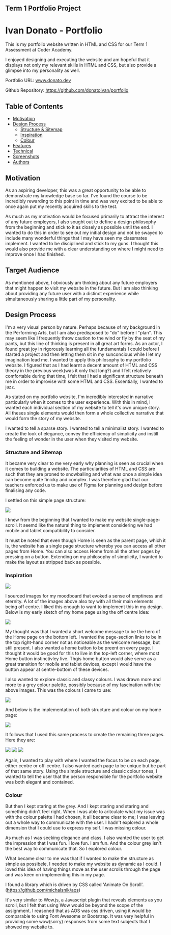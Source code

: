 ## Term 1 Portfolio Project


# Ivan Donato - Portfolio


This is my portfolio website written in HTML and CSS for our Term 1 Assessment at Coder Academy. 

I enjoyed designing and executing the website and am hopeful that it displays not only my relevant skills in HTML and CSS, but also provide a glimpse into my personality as well.

Portfolio URL: www.donato.dev

Github Repository: https://github.com/donatoivan/portfolio


## Table of Contents
* [Motivation](#motivation)
* [Design Process](#design-process)
  * [Structure & Sitemap](#structure-and-sitemap)
  * [Inspiration](#inspiration)
  * [Colour](#colour)
* [Features](#features)
* [Technical](#technical)
* [Screenshots](#screenshots)
* [Authors](#authors)





## Motivation
As an aspiring developer, this was a great opportunity to be able to demonstrate my knowledge base so far. I've found the course to be incredibly rewarding to this point in time and was very excited to be able to once again put my recently acquired skills to the test.

As much as my motivation would be focused primarily to attract the interest of any future employers, I also sought out to define a design philosophy from the beginning and stick to it as closely as possible until the end. I wanted to do this in order to see out my initial design and not be swayed to include many wonderful things that I may have seen my classmates implement. I wanted to be disciplined and stick to my guns. I thought this would also provide me with a clear understanding on where I might need to improve once I had finished.

## Target Audience
As mentioned above, I obviously am thnking about any future employers that might happen to visit my website in the future. But I am also thinking about providing any future user with a distinct experience while simultaneously sharing a little part of my personality.

## Design Process
I'm a very visual person by nature. Perhaps because of my background in the Performing Arts, but I am also predisposed to "do" before I "plan". This may seem like I frequently throw caution to the wind or fly by the seat of my pants, but this line of thinking is present in all great art forms. As an actor, I found great joy in rigorously learning all the fundamentals I could before I started a project and then letting them sit in my sunconcious while I let my imagination lead me. I wanted to apply this philosophy to my portfolio website. I figured that as I had learnt a decent amount of HTML and CSS theory in the previous week(was it only that long?) and I felt relatively comfortable during that time, I felt that I had a significant structure beneath me in order to improvise with some HTML and CSS. Essentially, I wanted to jazz.

As stated on my portfolio website, I'm incredibly interested in narrative particularly when it comes to the user experience. With this in mind, I wanted each individual section of my website to tell it's own unique story. All theses single elements would then form a whole collective narrative that would form the story of my website.

I wanted to tell a sparse story. I wanted to tell a minimalist story. I wanted to create the look of elegance, convey the efficiency of simplicity and instill the feeling of wonder in the user when they visited my website.

### Structure and Sitemap

It became very clear to me very early why planning is seen as crucial when it comes to building a website. The particularities of HTML and CSS are such that they are proned to snowballing and what was once a simple idea can become quite finicky and complex. I was therefore glad that our teachers enforced us to make use of Figma for planning and design before finalising any code.

I settled on this simple page structure:

<img src="./images/sitemap.png">

I knew from the beginning that I wanted to make my website single-page-scroll. It seemd like the natural thing to implement considering we had mobile and tablet compatibility to consider.

It must be noted that even though Home is seen as the parent page, which it is, the website has a single page structure whereby you can access all other pages from Home. You can also access Home from all the other pages by pressing on a button.
Extending on my philosophy of simplicity, I wanted to make the layout as stripped back as possible.

### Inspiration

<img src="./images/grey-moodboard.png">

I sourced images for my moodboard that evoked a sense of emptiness and eternity. A lot of the images above also toy with all their main elements being off centre. I liked this enough to want to implement this in my design. Below is my early sketch of my home page using the off centre idea:

<img src="./images/wireframe.png">

My thought was that I wanted a short welcome message to be the hero of the Home page on the bottom left. I wanted the page-section links to be in the top right-hand corner not as noticeable as the welcome message, but still present. I also wanted a home button to be preent on every page. I thought it would be good for this to live in the top-left corner, where most Home button instinctivley live. Thgis home button would alse serve as a great transition for mobile and tablet devices, except i would have the button appear at centre-bottom of these devices. 

I also wanted to explore classic and classy colours. I was drawn more and more to a grey colour palette, possibly because of my fascination with the above images. This was the colours I came to use:

<img src="./images/grey-palette.png">

And below is the implementation of both structure and colour on my home page:

<img src="./images/grey-home.png">

It follows that I used this same process to create the remaining three pages. Here they are:

<img src="./images/grey-work.png">

<img src="./images/grey-about.png">

<img src="./images/grey-contact.png">

Again, I wanted to play with where I wanted the focus to be on each page, either centre or off-centre. I also wanted each page to be unique but be part of that same story. Using the simple structure and classic colour tones, I wanted to tell the user that the person responsible for the portfolio website was both elegant and contained.

### Colour

But then I kept staring at the grey. And I kept staring and staring and something didn't feel right. When I was able to aritculate what my issue was with the colour palette I had chosen, it all became clear to me; I was leaving out a whole way to communicate with the user. I hadn't explored a whole dimension that I could use to express my self. I was missing colour.

As much as I was seeking elegance and class. I also wanted the user to get the impression that I was fun.
I love fun. I am fun. And the colour grey isn't the best way to communicate that. So I explored colour.









What became clear to me was that if I wanted to make the structure as simple as possibele, I needed to make my website as dynamic as I could. I loved this idea of having things move as the user scrolls through the page and was keen on implementing this in my page.

I found a library which is driven by CSS called 'Animate On Scroll'. (https://github.com/michalsnik/aos)

It's very similar to Wow.js, a Javascript plugin that reveals elements as you scroll, but I felt that using Wow would be beyond the scope of the assignment. I reasoned that as AOS was css driven, using it would be comparable to using Font Awesome or Bootstrap. It was very helpful in providing some wow(sorry) responses from some text subjects that I showed my website to.


